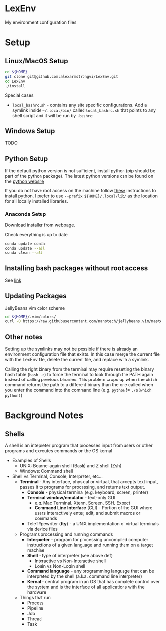 LexEnv
============
My environment configuration files

# Setup

## Linux/MacOS Setup
```bash
cd ${HOME}
git clone git@github.com:alexarmstrongvi/LexEnv.git
cd LexEnv
./install
```

Special cases  
* `local_bashrc.sh` - contains any site specific configurations. Add a symlink
  inside `~/.local/bin/` called `local_bashrc.sh` that points to any shell
  script and it will be run by `.bashrc`:

## Windows Setup
TODO

## Python Setup

If the default python version is not sufficient, install python (pip should be
part of the python package). The latest python versions can be found on the
[python website](https://www.python.org/downloads/)

If you do not have root access on the machine follow
[these](http://thelazylog.com/install-python-as-local-user-on-linux/)
instructions to install python. I prefer to use `--prefix ${HOME}/.local/lib/`
as the location for all locally installed libraries. 

### Anaconda Setup

Download installer from webpage.

Check everything is up to date
```bash
conda update conda
conda update --all
conda clean --all
```

## Installing bash packages without root access

See [link](https://monsterbashseq.wordpress.com/2016/01/24/how-to-install-linux-software-without-root-privileges/)

## Updating Packages

JellyBeans vim color scheme
```bash
cd ${HOME}/.vim/colors/
curl -O https://raw.githubusercontent.com/nanotech/jellybeans.vim/master/colors/jellybeans.vim
```

## Other notes

Setting up the symlinks may not be possible if there is already an environment
configuration file that exists. In this case merge the current file with the
LexEnv file, delete the current file, and replace with a symlink.

Calling the right binary from the terminal may require resetting the binary hash
table (`hash -r`) to force the terminal to look through the PATH again instead
of calling previous binaries. This problem crops up when the `which` command
returns the path to a different binary than the one called when you enter the
command into the command line (e.g. `python` != `./$(which python)`)

# Background Notes
## Shells
A shell is an intepreter program that processes input from users or other
programs and executes commands on the OS kernal
* Examples of Shells
  * UNIX: Bourne-again shell (Bash) and Z shell (Zsh)
  * Windows: Command shell
* Shell vs Terminal, Console, Interpreter, etc...
  * **Terminal** - Any interface, physical or virtual, that accepts text input, passes it to programs for processing, and returns text output.
    * **Console** - physical terminal (e.g. keyboard, screen, printer)
    * **Terminal window/emulator** - text-only GUI
      * e.g. Mac Terminal, Xterm, Screen, SSH, Expect
      * **Command Line Interface** (CLI) - Portion of the GUI where users interactively enter, edit, and submit macros or commands
    * TeleTYpewriter (**tty**) - a UNIX implementation of virtual terminals via device files
  * Programs processing and running commands
    * **Interpreter** - program for processing uncompiled computer instructions of a given language and running them on a target machine
    * **Shell** - type of interpreter (see above def)
      * Interactive vs Non-Interactive shell
      * Login vs Non-Login shell
    * **Command language** - any programming language that can be interpreted by the shell (a.k.a. command line interpreter)
    * **Kernal** - central program in an OS that has complete control over the system and is the interface of all applications with the hardware
  * Things that run
    * Process
    * Pipeline
    * Job
    * Thread
    * Task

